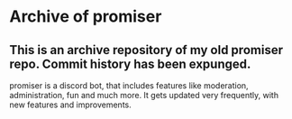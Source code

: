 # Archive of promiser

This is an archive repository of my old promiser repo. Commit history has been expunged.
---

promiser is a discord bot, that includes features like moderation, administration, fun and much more. It gets updated very frequently, with new features and improvements.
